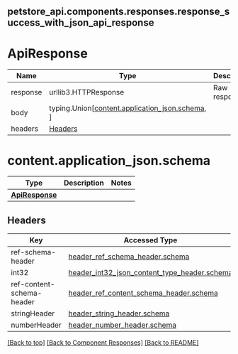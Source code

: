 <a name="top"></a>
## petstore_api.components.responses.response_success_with_json_api_response
# <a id="ApiResponse" >ApiResponse</a>
Name | Type | Description  | Notes
------------- | ------------- | ------------- | -------------
response | urllib3.HTTPResponse | Raw response |
body | typing.Union[[content.application_json.schema](#content.application_json.schema), ] |  |
headers | [Headers](#Headers) |  |

# content.application_json.schema
Type | Description  | Notes
------------- | ------------- | -------------
[**ApiResponse**](../../components/schema/api_response.ApiResponse.md) |  | 

## Headers

Key | Accessed Type | Description  | Notes
------------- | ------------- | ------------- | -------------
ref-schema-header | [header_ref_schema_header.schema](../../components/headers/header_ref_schema_header.md#schema) | | 
int32 | [header_int32_json_content_type_header.schema](../../components/headers/header_int32_json_content_type_header.md#schema) | | 
ref-content-schema-header | [header_ref_content_schema_header.schema](../../components/headers/header_ref_content_schema_header.md#schema) | | 
stringHeader | [header_string_header.schema](../../components/headers/header_string_header.md#schema) | | 
numberHeader | [header_number_header.schema](../../components/headers/header_number_header.md#schema) | | optional

[[Back to top]](#top) [[Back to Component Responses]](../../../README.md#Component-Responses) [[Back to README]](../../../README.md)
